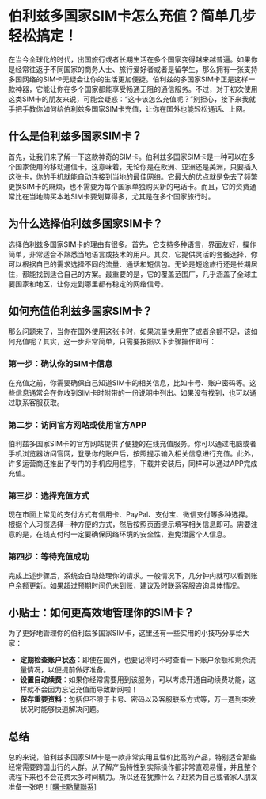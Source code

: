 # 伯利兹多国家SIM卡怎么充值？简单几步轻松搞定！

在当今全球化的时代，出国旅行或者长期生活在多个国家变得越来越普遍。如果你是经常往返于不同国家的商务人士、旅行爱好者或者是留学生，那么拥有一张支持多国网络的SIM卡无疑会让你的生活更加便捷。伯利兹的多国家SIM卡正是这样一款神器，它能让你在多个国家都能享受畅通无阻的通信服务。不过，对于初次使用这类SIM卡的朋友来说，可能会疑惑：“这卡该怎么充值呢？”别担心，接下来我就手把手教你如何给伯利兹多国家SIM卡充值，让你在国外也能轻松通话、上网。

## 什么是伯利兹多国家SIM卡？

首先，让我们来了解一下这款神奇的SIM卡。伯利兹多国家SIM卡是一种可以在多个国家使用的移动通信卡。这意味着，无论你是在欧洲、亚洲还是美洲，只要插入这张卡，你的手机就能自动连接到当地的最佳网络。它最大的优点就是免去了频繁更换SIM卡的麻烦，也不需要为每个国家单独购买新的电话卡。而且，它的资费通常比在当地购买本地SIM卡要划算得多，尤其是在多个国家旅行时。

## 为什么选择伯利兹多国家SIM卡？

选择伯利兹多国家SIM卡的理由有很多。首先，它支持多种语言，界面友好，操作简单，非常适合不熟悉当地语言或技术的用户。其次，它提供灵活的套餐选择，你可以根据自己的需求选择不同的流量、通话和短信包。无论是短途旅行还是长期居住，都能找到适合自己的方案。最重要的是，它的覆盖范围广，几乎涵盖了全球主要国家和地区，让你走到哪里都有稳定的网络信号。

## 如何充值伯利兹多国家SIM卡？

那么问题来了，当你在国外使用这张卡时，如果流量快用完了或者余额不足，该如何充值呢？其实，这一步非常简单，只需要按照以下步骤操作即可：

### 第一步：确认你的SIM卡信息

在充值之前，你需要确保自己知道SIM卡的相关信息，比如卡号、账户密码等。这些信息通常会在你收到SIM卡时附带的一份说明中列出。如果没有找到，也可以通过联系客服获取。

### 第二步：访问官方网站或使用官方APP

伯利兹多国家SIM卡的官方网站提供了便捷的在线充值服务。你可以通过电脑或者手机浏览器访问官网，登录你的账户后，按照提示输入相关信息进行充值。此外，许多运营商还推出了专门的手机应用程序，下载并安装后，同样可以通过APP完成充值。

### 第三步：选择充值方式

现在市面上常见的支付方式有信用卡、PayPal、支付宝、微信支付等多种选择。根据个人习惯选择一种方便的方式，然后按照页面提示填写相关信息即可。需要注意的是，在线支付时一定要确保网络环境的安全性，避免泄露个人信息。

### 第四步：等待充值成功

完成上述步骤后，系统会自动处理你的请求。一般情况下，几分钟内就可以看到账户余额更新。如果超过预期时间仍未到账，建议及时联系客服咨询具体情况。

## 小贴士：如何更高效地管理你的SIM卡？

为了更好地管理你的伯利兹多国家SIM卡，这里还有一些实用的小技巧分享给大家：

- **定期检查账户状态**：即使在国外，也要记得时不时查看一下账户余额和剩余流量情况，以便提前做好准备。
- **设置自动续费**：如果你经常需要用到该服务，可以考虑开通自动续费功能，这样就不会因为忘记充值而导致断网啦！
- **保存重要资料**：包括但不限于卡号、密码以及客服联系方式等，万一遇到突发状况时能够快速解决问题。

## 总结

总的来说，伯利兹多国家SIM卡是一款非常实用且性价比高的产品，特别适合那些经常需要跨国出行的人群。从了解产品特性到实际操作都非常直观易懂，并且整个流程下来也不会花费太多时间精力。所以还在犹豫什么？赶紧为自己或者家人朋友准备一张吧！[[購卡點擊聯系](https://t.me/s/esim1088)]